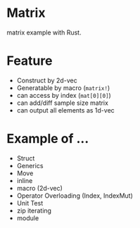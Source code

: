 # Matrix

matrix example with Rust.

# Feature

- Construct by 2d-vec
- Generatable by macro (`matrix!`)
- can access by index (`mat[0][0]`)
- can add/diff sample size matrix
- can output all elements as 1d-vec

# Example of ...

- Struct
- Generics
- Move
- inline
- macro (2d-vec)
- Operator Overloading (Index, IndexMut)
- Unit Test
- zip iterating
- module

